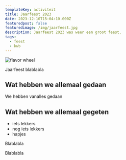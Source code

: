 ```yaml
---
templateKey: activiteit
title: Jaarfeest 2023
date: 2023-12-10T15:04:10.000Z
featuredpost: false
featuredimage: /img/jaarfeest.jpg 
description: Jaarfeest 2023 was weer een groot feest.
tags:
  - feest
  - kwb
---
```


![flavor wheel](/img/jaarfeest.jpg)

Jaarfeest blablabla

## Wat hebben we allemaal gedaan

We hebben vanalles gedaan

## Wat hebben we allemaal gegeten

* iets lekkers
* nog iets lekkers
* hapjes

Blablabla

Blablabla